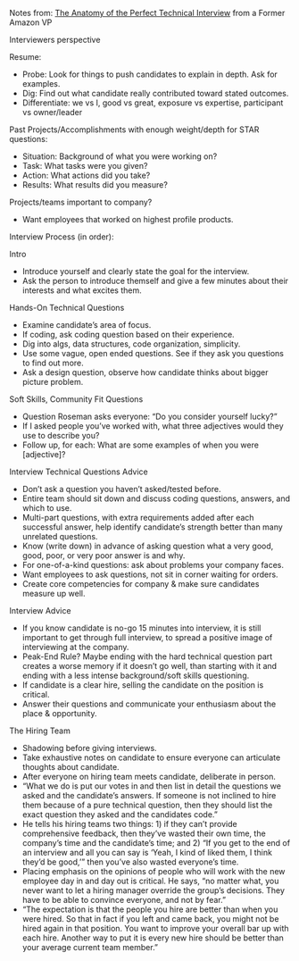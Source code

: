 Notes from: [The Anatomy of the Perfect Technical Interview](http://firstround.com/review/The-anatomy-of-the-perfect-technical-interview-from-a-former-Amazon-VP/) from a Former Amazon VP

Interviewers perspective

Resume:
- Probe: Look for things to push candidates to explain in depth. Ask for examples.
- Dig: Find out what candidate really contributed toward stated outcomes.
- Differentiate: we vs I, good vs great, exposure vs expertise, participant vs owner/leader

Past Projects/Accomplishments with enough weight/depth for STAR questions:
- Situation: Background of what you were working on?
- Task: What tasks were you given?
- Action: What actions did you take?
- Results: What results did you measure?

Projects/teams important to company?
- Want employees that worked on highest profile products.

Interview Process (in order):

Intro
- Introduce yourself and clearly state the goal for the interview.
- Ask the person to introduce themself and give a few minutes about their interests and what excites them.

Hands-On Technical Questions

- Examine candidate’s area of focus.
- If coding, ask coding question based on their experience.
- Dig into algs, data structures, code organization, simplicity.
- Use some vague, open ended questions. See if they ask you questions to find out more.
- Ask a design question, observe how candidate thinks about bigger picture problem.

Soft Skills, Community Fit Questions
- Question Roseman asks everyone: “Do you consider yourself lucky?”
- If I asked people you’ve worked with, what three adjectives would they use to describe you?
- Follow up, for each: What are some examples of when you were [adjective]?



Interview Technical Questions Advice
- Don’t ask a question you haven’t asked/tested before. 
- Entire team should sit down and discuss coding questions, answers, and which to use.
- Multi-part questions, with extra requirements added after each successful answer, help identify candidate’s strength better than many unrelated questions.
- Know (write down) in advance of asking question what a very good, good, poor, or very poor answer is and why.
- For one-of-a-kind questions: ask about problems your company faces.
- Want employees to ask questions, not sit in corner waiting for orders.
- Create core competencies for company & make sure candidates measure up well.

Interview Advice
- If you know candidate is no-go 15 minutes into interview, it is still important to get through full interview, to spread a positive image of interviewing at the company.
- Peak-End Rule? Maybe ending with the hard technical question part creates a worse memory if it doesn’t go well, than starting with it and ending with a less intense background/soft skills questioning.
- If candidate is a clear hire, selling the candidate on the position is critical.
- Answer their questions and communicate your enthusiasm about the place & opportunity.

The Hiring Team
- Shadowing before giving interviews.
- Take exhaustive notes on candidate to ensure everyone can articulate thoughts about candidate.
- After everyone on hiring team meets candidate, deliberate in person.
- “What we do is put our votes in and then list in detail the questions we asked and the candidate’s answers. If someone is not inclined to hire them because of a pure technical question, then they should list the exact question they asked and the candidates code.”
- He tells his hiring teams two things: 1) if they can’t provide comprehensive feedback, then they’ve wasted their own time, the company’s time and the candidate’s time; and 2) “If you get to the end of an interview and all you can say is ‘Yeah, I kind of liked them, I think they’d be good,’” then you’ve also wasted everyone’s time.
- Placing emphasis on the opinions of people who will work with the new employee day in and day out is critical. He says, “no matter what, you never want to let a hiring manager override the group’s decisions. They have to be able to convince everyone, and not by fear.”
- “The expectation is that the people you hire are better than when you were hired. So that in fact if you left and came back, you might not be hired again in that position. You want to improve your overall bar up with each hire. Another way to put it is every new hire should be better than your average current team member.”


